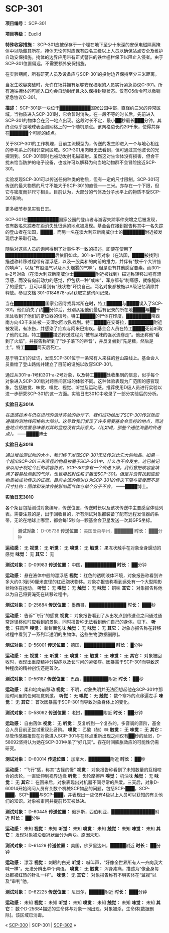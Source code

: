 # SCP-301
                        


**项目编号：** SCP-301

**项目等级：** Euclid

**特殊收容措施：** SCP-301应被保存于一个埋在地下至少十米深的安保电磁隔离掩体中以隐藏其所在。掩体无论何时应保有四名三级以上人员以确保站点安全及维护自动安保措施。掩体的边界应用带有正式警告的铁丝栅栏保卫以阻止入侵者。由于SCP-301位置偏远，不需要额外安保措施。

在实验期间，所有研究人员及设备应与SCP-301的投射边界保持至少三米距离。

当发生收容突破时，允许在场并拥有足够安保权限的人员实行紧急协议C-301。所有通往掩体的可能入口均会自动封闭且永久保持封锁状态。仅有O5命令可以撤销紧急协议C-301。

**描述：** SCP-301是一块位于██████████国家公园中部，直径约三米的异常区域。当物质进入SCP-301时，它会暂时消失。在一段不等的时长后，先前进入SCP-301的物体会在另一地点出现。这段时长不定，最小██秒最长███分钟。其终点似乎是地球表面测网格上的一个随机顶点。该网格边长约20千米，使得共存在██████个可能的终点。

关于SCP-301的工作机理，目前主流模型为，传送的发生即进入一个与地心相连的参考系上的相邻空间区域。SCP-301用肉眼无法看到，但可通过其他波长的光探测到。SCP-301同时也被动发射电磁辐射。虽然这对生命体没有损害，但会干扰未恰当防护的电子设备，也或许可以解释为何当地动物群不会冒险接近SCP-301。

实验发现SCP-301可以传送任何种类的物质，但有一定的尺寸限制。SCP-301可传送的最大物质的尺寸不能大于SCP-301的直径——三米。亦存在一个下限，但它与密度而非尺寸相关。目前认为，大部分的气体及分子水平上的物质不受SCP-301影响。

更多细节参见实验日志。

SCP-301在██████████国家公园的登山者与游客失踪事件突增之后被发现，仅有数名失踪者在距消失处很远的地点被发现。基金会在接到报告称其中一名失踪的登山者在法国，████，而另一名在澳大利亚新南威尔士的███████附近被发现后才采取行动。

随后对这些人员的询问得到了对事件不一致的描述，即便在使用了████████████████后依旧如此。301-a-1号对象（在法国，████被找到）描述称转移过程带有漂浮感，以及一股柔和的向前的推力，并伴有“数千个大铃铛的响声”，以及“有股湿气以及木头烟雾的气味”，但是没有其他感官要素。而301-a-2号对象（在澳大利亚新南威尔士███████附近被找到）描述称转移过程有漂浮感，而没有向前动力的感觉，但包括一种“咸味”，浑身都有“刺痛感，就像腿麻了的感觉”，且可以看到有“线状物”环绕自己。两名对象都被施以A级记忆消除并释放。参见文档 301-0184678-a以获取完整询问记录。

当在██████████国家公园寻找异常所在时，特工█████与████误入了SCP-301。他们消失了约██分钟后，分别从距他们最后有记录的所在地████与██千米处收到了他们的定位器的信号。特工█████的尸体在印度，████████南西南方向43千米处被一支深水回收队找到。特工████在安哥拉，████████附近被发现，有冻伤，并感染了疟疾与阿米巴痢疾。基金会人员在特工████死前听取了他的汇报。特工████描述传送过程为“被有屎味的强水流卷走”。他还称他“看到了火焰”，并报告称听到了“沙子落下的声音”，并反复尝到“先是糖，然后是土”。特工████两天后死亡。

基于特工们的证词，发现SCP-301位于一条常有人来往的登山路线上。基金会人员重绘了登山路线并建立了目前的设施以收容SCP-301。

通过从301-a-1号和301-a-2号对象，以及特工████处收集到的信息，似乎每个对象进入SCP-301后对跨空间区域的体验不同。这种体验表现为广范围的感官现象，包括触觉、味觉、嗅觉、视觉、听觉及运动感。推荐使用D级人员进行实验以进一步研究SCP-301的这一方面。实验日志301C中收录了一部分实验后的分析。

**实验日志301A** 

*在遥感技术与仍在进行的活体实验的协作下，我们成功绘出了SCP-301传送效应遵循的测地线网格的大部分。这导致我们发现了许多需要基金会监控的地点，而这些地点的位置意味着对其的监控没有实际意义。（比如说，那些个通往海里的传送点）。* ——████博士

**实验日志301B** 

*通过增加测试物的大小，我们终于发现SCP-301无法传送比它大的物品。如果一个超出SCP-301三米直径的物品被置于SCP-301中，什么也不会发生。这已被记录以用于制定今后的收容协议。SCP-301亦有一个传送下限。我们曾把收容室填满了容易检测到的气体，也曾用放射性粒子轰击SCP-301。但是并没有找到这些物质被成功传送的证据。目前主流的假说认为SCP-301的传送下限与密度而不是尺寸挂钩：固体和液体会被影响而气体与单个分子不会。* ——████博士。

**实验日志301C** 

各个条目包括测试对象编号，传送位置，传送时长以及该次传送中主要感官体验列表。需要注意的是，出于回收目的，所有测试对象都装备了配有远程发信器的系带，无论在地球上哪里，都会每15秒向一颗基金会卫星发送一次其GPS坐标。


> **测试对象：** D-05738
**传送位置：** 美国爱荷华州，██████
**时长：** ███分钟

**运动感：** 无
**视觉：** 无
**听觉：** 无
**嗅觉：** 无
**触觉：** 果冻状触手在对象全身蠕动的感觉
**味觉：** 无
**其它：** 无


**测试对象：** D-09983
**传送位置：** 中国，██████████
**时长：** ██分钟

**运动感：** 悬在液体中般的漂浮感
**视觉：** 红色的透明液体环境，对象报告称看到许多大约0.3到50厘米直径的红细胞状物体。对象亦报告称看到远处有一个大型阴影状物体在运动。
**听觉：** 无
**嗅觉：** 无
**触觉：** 无
**味觉：** 铜味
**其它：** 对象报告称他以为自己将要淹死在转移过程中。


**测试对象：** D-25684
**传送位置：** 墨西哥，████████████
**时长：** ███秒

**运动感：** 告诉“飞行”的感觉
**视觉：** 对象报告看到了从出发点到传送点之间通过通常途径移动时应看到的景象，同时报告称无法看到他们自己的身体。见下。
**听觉：** 狂风声
**嗅觉：** 新鲜面包味
**触觉：** 无
**味觉：** 无
**其它：** 对象亦报告称在转移过程中看到了一系列半透明的生物体。这些生物[数据删除]。


**测试对象：** D-56001
**传送位置：** 德国，██████████
**时长：** █分钟

**运动感：** 无
**视觉：** 无
**听觉：** 无
**嗅觉：** 无
**触觉：** 无
**味觉：** 无
**其它：** 对象被回收时，表现出重度精神分裂症以及长时间的紧张症。因暴露于SCP-301而导致这种程度的精神创伤还是首次。


**测试对象：** D-56187
**传送位置：** 巴西，████████附近
**时长：** ██秒

**运动感：** 柔和地向前移动
**视觉：** 不明，对象失明并无法回想起他在SCP-301中那段时间里的任何视觉刺激。
**听觉：** 无
**嗅觉：** 无
**触觉：** 数个寒冷的点移遍左手
**味觉：** 无
**其它：** 首次因暴露于SCP-301而导致对象身体上的变化。


**测试对象：** D-58092
**传送位置：** 老挝，██████附近
**时长：** ██分钟

**运动感：** 自由落体
**视觉：** 无
**听觉：** 反复听到一个复杂的，多音调的音阶，基金会人员目前正尝试重现此音阶。
**嗅觉：** 乙酸（醋）味
**触觉：** 无
**味觉：** 无
**其它：** 尽管传感器报告在对象进入SCP-301与在终点重新出现之间仅有██秒的延迟，D-58092坚持认为她在SCP-301中呆了“好几天”。存在时间膨胀效应的可能性仍需研究。


**测试对象：** D-60014
**传送位置：** 加拿大，███████附近
**时长：** ██秒

**运动感：** “飞行”感，称其“古怪的慢”
**视觉：** 对象报告称看到了未知数量的互相咬合的齿轮，一直延伸到视界边缘
**听觉：** 齿轮摩擦声
**嗅觉：** 机油味
**触觉：** 无
**味觉：** 无
**其它：** 在回来后，对象表现出对机器不同寻常的热爱。三天后，对象D-60014开始询问人员有关数个机械SCP物品的问题，包括SCP-███，SCP-███，SCP-███与SCP-███，并表现出一些仅有4级以上人员可以获知的有关他们的知识。对象被审问并提前15天被处决。


**测试对象：** D-60445
**传送位置：** 俄罗斯，西伯利亚，██████████████附近
**时长：** ██分钟

**运动感：** 未知
**视觉：** 未知
**听觉：** 未知
**嗅觉：** 未知
**触觉：** 未知
**味觉：** 未知
**其它：** 发现对象被沿着冠状面分为两块。原因未知。


**测试对象：** D-61429
**传送位置：** 美国，佛罗里达州，█████附近
**时长：** ██分钟

**运动感：** 漂浮
**视觉：** 刺眼的白光
**听觉：** 喊叫声，“好像全世界所有人一齐向我大喊一样”。无法分辨出单个词语。
**嗅觉：** 无
**触觉：** 浑身疼痛，描述为“像全身每处都被红热的针扎一样”。
**味觉：** 无
**其它：** 对象报告称有不明实体在“监视”以及“审判”他。


**测试对象：** D-62225
**传送位置：** 尼日尔，█████附近
**时长：** ███分钟

**运动感：** 未知
**视觉：** 未知
**听觉：** 未知
**嗅觉：** 未知
**触觉：** 未知
**味觉：** 未知
**其它：** 数个D-25684描述的生命体与对象一同出现。对象被杀，生命体[数据删除]。该区域已消毒。
> 



« [SCP-300](/scp-300) | SCP-301 | [SCP-302](/scp-302) »





                    